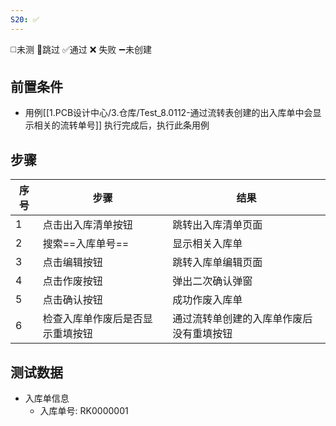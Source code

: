 ```yaml
---
S20: ✅
---
```

◻️未测    🚫跳过     ✅通过    ❌ 失败    ➖未创建

## 前置条件

- 用例[[1.PCB设计中心/3.仓库/Test_8.0112-通过流转表创建的出入库单中会显示相关的流转单号]] 执行完成后，执行此条用例

## 步骤

| 序号  | 步骤               | 结果                   |
| --- | ---------------- | -------------------- |
| 1   | 点击出入库清单按钮        | 跳转出入库清单页面            |
| 2   | 搜索==入库单号==       | 显示相关入库单              |
| 3   | 点击编辑按钮           | 跳转入库单编辑页面            |
| 4   | 点击作废按钮           | 弹出二次确认弹窗             |
| 5   | 点击确认按钮           | 成功作废入库单              |
| 6   | 检查入库单作废后是否显示重填按钮 | 通过流转单创建的入库单作废后没有重填按钮 |

## 测试数据

- 入库单信息
	- 入库单号: RK0000001
